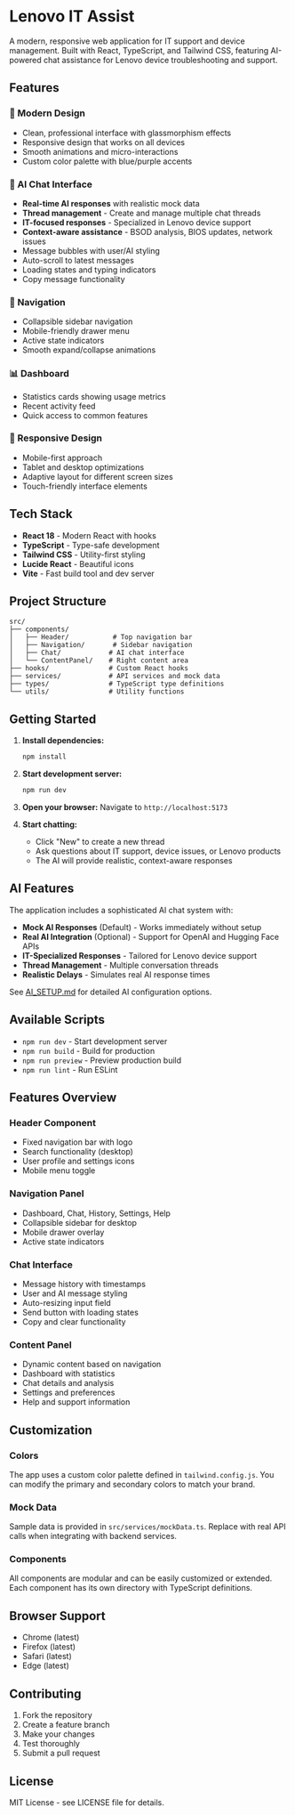 # Lenovo IT Assist

A modern, responsive web application for IT support and device management. Built with React, TypeScript, and Tailwind CSS, featuring AI-powered chat assistance for Lenovo device troubleshooting and support.

## Features

### 🎨 Modern Design
- Clean, professional interface with glassmorphism effects
- Responsive design that works on all devices
- Smooth animations and micro-interactions
- Custom color palette with blue/purple accents

### 💬 AI Chat Interface
- **Real-time AI responses** with realistic mock data
- **Thread management** - Create and manage multiple chat threads
- **IT-focused responses** - Specialized in Lenovo device support
- **Context-aware assistance** - BSOD analysis, BIOS updates, network issues
- Message bubbles with user/AI styling
- Auto-scroll to latest messages
- Loading states and typing indicators
- Copy message functionality

### 🧭 Navigation
- Collapsible sidebar navigation
- Mobile-friendly drawer menu
- Active state indicators
- Smooth expand/collapse animations

### 📊 Dashboard
- Statistics cards showing usage metrics
- Recent activity feed
- Quick access to common features

### 📱 Responsive Design
- Mobile-first approach
- Tablet and desktop optimizations
- Adaptive layout for different screen sizes
- Touch-friendly interface elements

## Tech Stack

- **React 18** - Modern React with hooks
- **TypeScript** - Type-safe development
- **Tailwind CSS** - Utility-first styling
- **Lucide React** - Beautiful icons
- **Vite** - Fast build tool and dev server

## Project Structure

```
src/
├── components/
│   ├── Header/           # Top navigation bar
│   ├── Navigation/       # Sidebar navigation
│   ├── Chat/            # AI chat interface
│   └── ContentPanel/    # Right content area
├── hooks/               # Custom React hooks
├── services/            # API services and mock data
├── types/               # TypeScript type definitions
└── utils/               # Utility functions
```

## Getting Started

1. **Install dependencies:**
   ```bash
   npm install
   ```

2. **Start development server:**
   ```bash
   npm run dev
   ```

3. **Open your browser:**
   Navigate to `http://localhost:5173`

4. **Start chatting:**
   - Click "New" to create a new thread
   - Ask questions about IT support, device issues, or Lenovo products
   - The AI will provide realistic, context-aware responses

## AI Features

The application includes a sophisticated AI chat system with:

- **Mock AI Responses** (Default) - Works immediately without setup
- **Real AI Integration** (Optional) - Support for OpenAI and Hugging Face APIs
- **IT-Specialized Responses** - Tailored for Lenovo device support
- **Thread Management** - Multiple conversation threads
- **Realistic Delays** - Simulates real AI response times

See [AI_SETUP.md](./AI_SETUP.md) for detailed AI configuration options.

## Available Scripts

- `npm run dev` - Start development server
- `npm run build` - Build for production
- `npm run preview` - Preview production build
- `npm run lint` - Run ESLint

## Features Overview

### Header Component
- Fixed navigation bar with logo
- Search functionality (desktop)
- User profile and settings icons
- Mobile menu toggle

### Navigation Panel
- Dashboard, Chat, History, Settings, Help
- Collapsible sidebar for desktop
- Mobile drawer overlay
- Active state indicators

### Chat Interface
- Message history with timestamps
- User and AI message styling
- Auto-resizing input field
- Send button with loading states
- Copy and clear functionality

### Content Panel
- Dynamic content based on navigation
- Dashboard with statistics
- Chat details and analysis
- Settings and preferences
- Help and support information

## Customization

### Colors
The app uses a custom color palette defined in `tailwind.config.js`. You can modify the primary and secondary colors to match your brand.

### Mock Data
Sample data is provided in `src/services/mockData.ts`. Replace with real API calls when integrating with backend services.

### Components
All components are modular and can be easily customized or extended. Each component has its own directory with TypeScript definitions.

## Browser Support

- Chrome (latest)
- Firefox (latest)
- Safari (latest)
- Edge (latest)

## Contributing

1. Fork the repository
2. Create a feature branch
3. Make your changes
4. Test thoroughly
5. Submit a pull request

## License

MIT License - see LICENSE file for details.